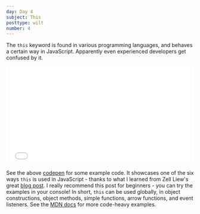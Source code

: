 ```yaml
---
day: Day 4
subject: This
posttype: wilt
number: 4
---
```


The `this` keyword is found in various programming languages, and behaves a certain way in JavaScript. Apparently even experienced developers get confused by it.

<iframe height="265" style="width: 100%;" scrolling="no" title="this" src="//codepen.io/ambrwlsn90/embed/ELEmxw/?height=265&theme-id=dark&default-tab=html,result" frameborder="no" allowtransparency="true" allowfullscreen="true">
  See the Pen <a href='https://codepen.io/ambrwlsn90/pen/ELEmxw/'>this</a> by Amber
  (<a href='https://codepen.io/ambrwlsn90'>@ambrwlsn90</a>) on <a href='https://codepen.io'>CodePen</a>.
</iframe>

See the above [codepen](https://codepen.io/ambrwlsn90/pen/ELEmxw?editors=1111) for some example code. It showcases one of the six ways `this` is used in JavaScript - thanks to what I learned from Zell Liew's great [blog post](https://zellwk.com/blog/this/). I really recommend this post for beginners - you can try the examples in your console! In short, `this` can be used globally, in object constructions, object methods, simple functions, arrow functions, and event listeners. See the [MDN docs](https://developer.mozilla.org/en-US/docs/Web/JavaScript/Reference/Operators/this) for more code-heavy examples.
